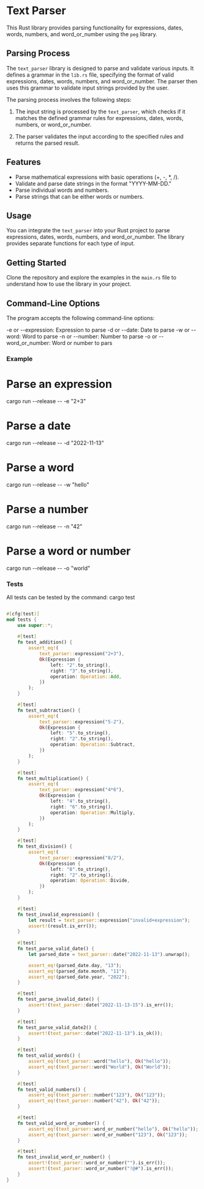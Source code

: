 # Text Parser

This Rust library provides parsing functionality for expressions, dates, words, numbers, and word_or_number using the `peg` library.

## Parsing Process

The `text_parser` library is designed to parse and validate various inputs. It defines a grammar in the `lib.rs` file, specifying the format of valid expressions, dates, words, numbers, and word_or_number. The parser then uses this grammar to validate input strings provided by the user.

The parsing process involves the following steps:

1. The input string is processed by the `text_parser`, which checks if it matches the defined grammar rules for expressions, dates, words, numbers, or word_or_number.

2. The parser validates the input according to the specified rules and returns the parsed result.

## Features

- Parse mathematical expressions with basic operations (+, -, *, /).
- Validate and parse date strings in the format "YYYY-MM-DD."
- Parse individual words and numbers.
- Parse strings that can be either words or numbers.

## Usage

You can integrate the `text_parser` into your Rust project to parse expressions, dates, words, numbers, and word_or_number. The library provides separate functions for each type of input.

## Getting Started

Clone the repository and explore the examples in the `main.rs` file to understand how to use the library in your project.

## Command-Line Options
The program accepts the following command-line options:

-e or --expression: Expression to parse
-d or --date: Date to parse
-w or --word: Word to parse
-n or --number: Number to parse
-o or --word_or_number: Word or number to pars

### Example

# Parse an expression
cargo run --release -- -e "2+3"

# Parse a date
cargo run --release -- -d "2022-11-13"

# Parse a word
cargo run --release -- -w "hello"

# Parse a number
cargo run --release -- -n "42"

# Parse a word or number
cargo run --release -- -o "world"

### Tests

All tests can be tested by the command:
cargo test

```rust

#[cfg(test)]
mod tests {
    use super::*;
    
    #[test]
    fn test_addition() {
        assert_eq!(
            text_parser::expression("2+3"),
            Ok(Expression {
                left: "2".to_string(),
                right: "3".to_string(),
                operation: Operation::Add,
            })
        );
    }

    #[test]
    fn test_subtraction() {
        assert_eq!(
            text_parser::expression("5-2"),
            Ok(Expression {
                left: "5".to_string(),
                right: "2".to_string(),
                operation: Operation::Subtract,
            })
        );
    }

    #[test]
    fn test_multiplication() {
        assert_eq!(
            text_parser::expression("4*6"),
            Ok(Expression {
                left: "4".to_string(),
                right: "6".to_string(),
                operation: Operation::Multiply,
            })
        );
    }

    #[test]
    fn test_division() {
        assert_eq!(
            text_parser::expression("8/2"),
            Ok(Expression {
                left: "8".to_string(),
                right: "2".to_string(),
                operation: Operation::Divide,
            })
        );
    }

    #[test]
    fn test_invalid_expression() {
        let result = text_parser::expression("invalid+expression");
        assert!(result.is_err());
    }
    
    #[test]
    fn test_parse_valid_date() {
        let parsed_date = text_parser::date("2022-11-13").unwrap();

        assert_eq!(parsed_date.day, "13");
        assert_eq!(parsed_date.month, "11");
        assert_eq!(parsed_date.year, "2022");
    }

    #[test]
    fn test_parse_invalid_date() {
        assert!(text_parser::date("2022-11-13-15").is_err());
    }

    #[test]
    fn test_parse_valid_date2() {
        assert!(text_parser::date("2022-11-13").is_ok());
    }

    #[test]
    fn test_valid_words() {
        assert_eq!(text_parser::word("hello"), Ok("hello"));
        assert_eq!(text_parser::word("World"), Ok("World"));
    }

    #[test]
    fn test_valid_numbers() {
        assert_eq!(text_parser::number("123"), Ok("123"));
        assert_eq!(text_parser::number("42"), Ok("42"));
    }

    #[test]
    fn test_valid_word_or_number() {
        assert_eq!(text_parser::word_or_number("hello"), Ok("hello"));
        assert_eq!(text_parser::word_or_number("123"), Ok("123"));
    }

    #[test]
    fn test_invalid_word_or_number() {
        assert!(text_parser::word_or_number("").is_err());
        assert!(text_parser::word_or_number("!@#").is_err());
    }
}

